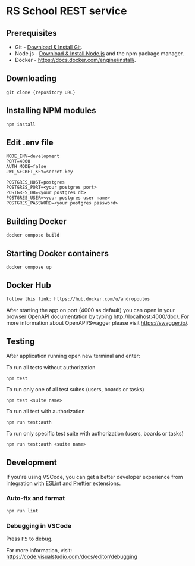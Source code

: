 # RS School REST service

## Prerequisites

- Git - [Download & Install Git](https://git-scm.com/downloads).
- Node.js - [Download & Install Node.js](https://nodejs.org/en/download/) and the npm package manager.
- Docker - https://docs.docker.com/engine/install/.

## Downloading

```
git clone {repository URL}
```

## Installing NPM modules

```
npm install
```

## Edit .env file

```
NODE_ENV=development
PORT=4000
AUTH_MODE=false
JWT_SECRET_KEY=secret-key

POSTGRES_HOST=postgres
POSTGRES_PORT=<your postgres port>
POSTGRES_DB=<your postgres db>
POSTGRES_USER=<your postgres user name>
POSTGRES_PASSWORD=<your postgres password>
```

## Building Docker

```
docker compose build
```

## Starting Docker containers

```
docker compose up
```

## Docker Hub

```
follow this link: https://hub.docker.com/u/andropoulos
```

After starting the app on port (4000 as default) you can open
in your browser OpenAPI documentation by typing http://localhost:4000/doc/.
For more information about OpenAPI/Swagger please visit https://swagger.io/.

## Testing

After application running open new terminal and enter:

To run all tests without authorization

```
npm test
```

To run only one of all test suites (users, boards or tasks)

```
npm test <suite name>
```

To run all test with authorization

```
npm run test:auth
```

To run only specific test suite with authorization (users, boards or tasks)

```
npm run test:auth <suite name>
```

## Development

If you're using VSCode, you can get a better developer experience from integration with [ESLint](https://marketplace.visualstudio.com/items?itemName=dbaeumer.vscode-eslint) and [Prettier](https://marketplace.visualstudio.com/items?itemName=esbenp.prettier-vscode) extensions.

### Auto-fix and format

```
npm run lint
```

### Debugging in VSCode

Press <kbd>F5</kbd> to debug.

For more information, visit: https://code.visualstudio.com/docs/editor/debugging
